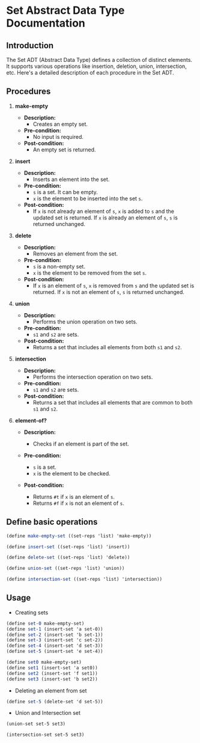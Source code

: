 # Set Abstract Data Type Documentation

## Introduction

The Set ADT (Abstract Data Type) defines a collection of distinct elements. It supports various operations like insertion, deletion, union, intersection, etc. Here's a detailed description of each procedure in the Set ADT.

## Procedures

1. **make-empty**

   - **Description:**
     - Creates an empty set.
   - **Pre-condition:**
     - No input is required.
   - **Post-condition:**
     - An empty set is returned.

2. **insert**

   - **Description:**
     - Inserts an element into the set.
   - **Pre-condition:**
     - `s` is a set. It can be empty.
     - `x` is the element to be inserted into the set `s`.
   - **Post-condition:**
     - If `x` is not already an element of `s`, `x` is added to `s` and the updated set is returned. If `x` is already an element of `s`, `s` is returned unchanged.

3. **delete**

   - **Description:**
     - Removes an element from the set.
   - **Pre-condition:**
     - `s` is a non-empty set.
     - `x` is the element to be removed from the set `s`.
   - **Post-condition:**
     - If `x` is an element of `s`, `x` is removed from `s` and the updated set is returned. If `x` is not an element of `s`, `s` is returned unchanged.

4. **union**

   - **Description:**
     - Performs the union operation on two sets.
   - **Pre-condition:**
     - `s1` and `s2` are sets.
   - **Post-condition:**
     - Returns a set that includes all elements from both `s1` and `s2`.

5. **intersection**

   - **Description:**
     - Performs the intersection operation on two sets.
   - **Pre-condition:**
     - `s1` and `s2` are sets.
   - **Post-condition:**
     - Returns a set that includes all elements that are common to both `s1` and `s2`.

6. **element-of?**

   - **Description:**
     - Checks if an element is part of the set.
   - **Pre-condition:**
     - `s` is a set.
     - `x` is the element to be checked.
   - **Post-condition:**

     - Returns `#t` if `x` is an element of `s`.
     - Returns `#f` if `x` is not an element of `s`.

## Define basic operations

```scheme
(define make-empty-set ((set-reps 'list) 'make-empty))

(define insert-set ((set-reps 'list) 'insert))

(define delete-set ((set-reps 'list) 'delete))

(define union-set ((set-reps 'list) 'union))

(define intersection-set ((set-reps 'list) 'intersection))
```

## Usage

- Creating sets

```scheme
(define set-0 make-empty-set)
(define set-1 (insert-set 'a set-0))
(define set-2 (insert-set 'b set-1))
(define set-3 (insert-set 'c set-2))
(define set-4 (insert-set 'd set-3))
(define set-5 (insert-set 'e set-4))

(define set0 make-empty-set)
(define set1 (insert-set 'a set0))
(define set2 (insert-set 'f set1))
(define set3 (insert-set 'b set2))
```

- Deleting an element from set

```scheme
(define set-5 (delete-set 'd set-5))
```

- Union and Intersection set

```scheme
(union-set set-5 set3)

(intersection-set set-5 set3)
```
